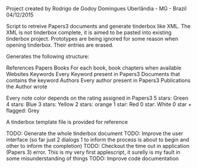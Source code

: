 Project created by Rodrigo de Godoy Domingues Uberlândia - MG - Brazil 04/12/2015

Script to retreive Papers3 documents and generate tinderbox like XML. The XML is not tinderbox complete, it is aimed to be pasted into existing tinderbox project. Prototypes are being ignored for some reason when opening tinderbox. Their entries are erased.

Generates the following structure:

References Papers Books For each book, book chapters when available Websites Keywords Every Keyword present in Papers3 Documents that contains the keyword Authors Every author present in Papers3 Publications the Author wrote

Every note color depends on the rating assigned in Papers3 5 stars: Green 4 stars: Blue 3 stars: Yellow 2 stars: orange 1 star: Red 0 star: White 0 star + flagged: Grey

A tinderbox template file is provided for reference

TODO: Generate the whole tinderbox document 
TODO: Improve the user interface (so far just 2 dialogs 1 to inform the process is about to begin and other to inform the completion)
TODO: Checkout the time out in application (Papers 3) error. This is my very first applescript, it surelly is my fault in some misunderstanding of things 
TODO: Improve code documentation
